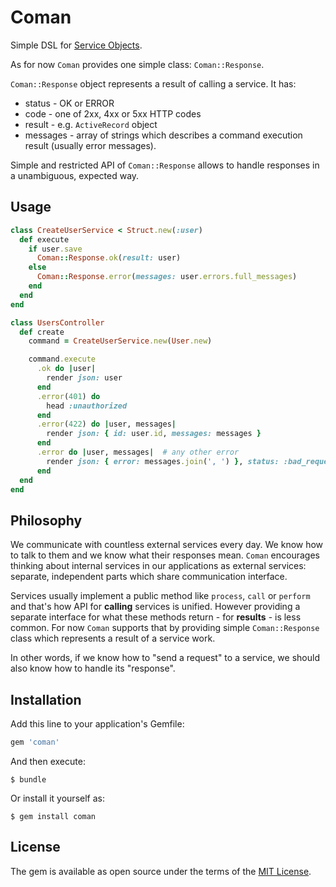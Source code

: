 # Coman

Simple DSL for [Service Objects](http://multithreaded.stitchfix.com/blog/2015/06/02/anatomy-of-service-objects-in-rails/).

As for now `Coman` provides one simple class: `Coman::Response`.

`Coman::Response` object represents a result of calling a service. It has:
- status - OK or ERROR
- code - one of 2xx, 4xx or 5xx HTTP codes
- result - e.g. `ActiveRecord` object
- messages - array of strings which describes a command execution result (usually error messages).

Simple and restricted API of `Coman::Response` allows to handle responses in a unambiguous, expected way.

## Usage

```ruby
class CreateUserService < Struct.new(:user)
  def execute
    if user.save
      Coman::Response.ok(result: user)
    else
      Coman::Response.error(messages: user.errors.full_messages)
    end
  end
end

class UsersController
  def create
    command = CreateUserService.new(User.new)

    command.execute
      .ok do |user|
        render json: user
      end
      .error(401) do
        head :unauthorized
      end
      .error(422) do |user, messages|
        render json: { id: user.id, messages: messages }
      end
      .error do |user, messages|  # any other error
        render json: { error: messages.join(', ') }, status: :bad_request
      end
  end
end

```

## Philosophy 
We communicate with countless external services every day. We know how to talk to them and we know what their responses mean. 
`Coman` encourages thinking about internal services in our applications as external services: separate, independent parts which share communication interface.

Services usually implement a public method like `process`, `call` or `perform` and that's how API for **calling** services is unified. 
However providing a separate interface for what these methods return - for **results** - is less common. For now `Coman` supports that by providing simple `Coman::Response` class which represents a result of a service work.

In other words, if we know how to "send a request" to a service, we should also know how to handle its "response".
## Installation

Add this line to your application's Gemfile:

```ruby
gem 'coman'
```

And then execute:

    $ bundle

Or install it yourself as:

    $ gem install coman


## License

The gem is available as open source under the terms of the [MIT License](http://opensource.org/licenses/MIT).

